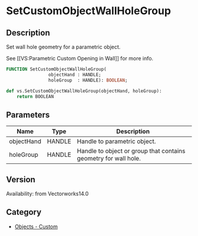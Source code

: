 # SetCustomObjectWallHoleGroup

## Description
Set wall hole geometry for a parametric object.

See [[VS:Parametric Custom Opening in Wall]] for more info.

```pascal
FUNCTION SetCustomObjectWallHoleGroup(
				objectHand : HANDLE;
				holeGroup  : HANDLE): BOOLEAN;
```

```python
def vs.SetCustomObjectWallHoleGroup(objectHand, holeGroup):
    return BOOLEAN
```

## Parameters
|Name|Type|Description|
|---|---|---|
|objectHand|HANDLE|Handle to parametric object.|
|holeGroup|HANDLE|Handle to object or group that contains geometry for wall hole.|

## Version
Availability: from Vectorworks14.0

## Category
* [Objects - Custom](../Categories/Objects%20-%20Custom.md)
